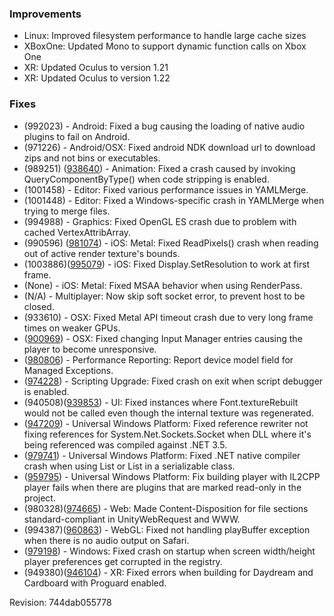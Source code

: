 ### Improvements

*   Linux: Improved filesystem performance to handle large cache sizes
*   XBoxOne: Updated Mono to support dynamic function calls on Xbox One
*   XR: Updated Oculus to version 1.21
*   XR: Updated Oculus to version 1.22

### Fixes

*   (992023) - Android: Fixed a bug causing the loading of native audio plugins to fail on Android.
*   (971226) - Android/OSX: Fixed android NDK download url to download zips and not bins or executables.
*   (989251) ([938640](https://issuetracker.unity3d.com/product/unity/issues/guid/938640)) - Animation: Fixed a crash caused by invoking QueryComponentByType() when code stripping is enabled.
*   (1001458) - Editor: Fixed various performance issues in YAMLMerge.
*   (1001448) - Editor: Fixed a Windows-specific crash in YAMLMerge when trying to merge files.
*   (994988) - Graphics: Fixed OpenGL ES crash due to problem with cached VertexAttribArray.
*   (990596) ([981074](https://issuetracker.unity3d.com/product/unity/issues/guid/981074)) - iOS: Metal: Fixed ReadPixels() crash when reading out of active render texture's bounds.
*   (1003886)([995079](https://issuetracker.unity3d.com/product/unity/issues/guid/995079)) - iOS: Fixed Display.SetResolution to work at first frame.
*   (None) - iOS: Metal: Fixed MSAA behavior when using RenderPass.
*   (N/A) - Multiplayer: Now skip soft socket error, to prevent host to be closed.
*   (933610) - OSX: Fixed Metal API timeout crash due to very long frame times on weaker GPUs.
*   ([900969](https://issuetracker.unity3d.com/product/unity/issues/guid/900969/)) - OSX: Fixed changing Input Manager entries causing the player to become unresponsive.
*   ([980806](https://issuetracker.unity3d.com/product/unity/issues/guid/980806/)) - Performance Reporting: Report device model field for Managed Exceptions.
*   ([974228](https://issuetracker.unity3d.com/product/unity/issues/guid/974228/)) - Scripting Upgrade: Fixed crash on exit when script debugger is enabled.
*   (940508)([939853](https://issuetracker.unity3d.com/product/unity/issues/guid/939853/)) - UI: Fixed instances where Font.textureRebuilt would not be called even though the internal texture was regenerated.
*   ([947209](https://issuetracker.unity3d.com/product/unity/issues/guid/947209/)) - Universal Windows Platform: Fixed reference rewriter not fixing references for System.Net.Sockets.Socket when DLL where it's being referenced was compiled against .NET 3.5.
*   ([979741](https://issuetracker.unity3d.com/product/unity/issues/guid/979741/)) - Universal Windows Platform: Fixed .NET native compiler crash when using List or List in a serializable class.
*   ([959795](https://issuetracker.unity3d.com/product/unity/issues/guid/959795/)) - Universal Windows Platform: Fix building player with IL2CPP player fails when there are plugins that are marked read-only in the project.
*   (980328)([974665](https://issuetracker.unity3d.com/product/unity/issues/guid/974665/)) - Web: Made Content-Disposition for file sections standard-compliant in UnityWebRequest and WWW.
*   (994387)([960863](https://issuetracker.unity3d.com/product/unity/issues/guid/960863/)) - WebGL: Fixed not handling playBuffer exception when there is no audio output on Safari.
*   ([979198](https://issuetracker.unity3d.com/product/unity/issues/guid/979198/)) - Windows: Fixed crash on startup when screen width/height player preferences get corrupted in the registry.
*   (949380)([946104](https://issuetracker.unity3d.com/product/unity/issues/guid/946104)) - XR: Fixed errors when building for Daydream and Cardboard with Proguard enabled.

Revision: 744dab055778